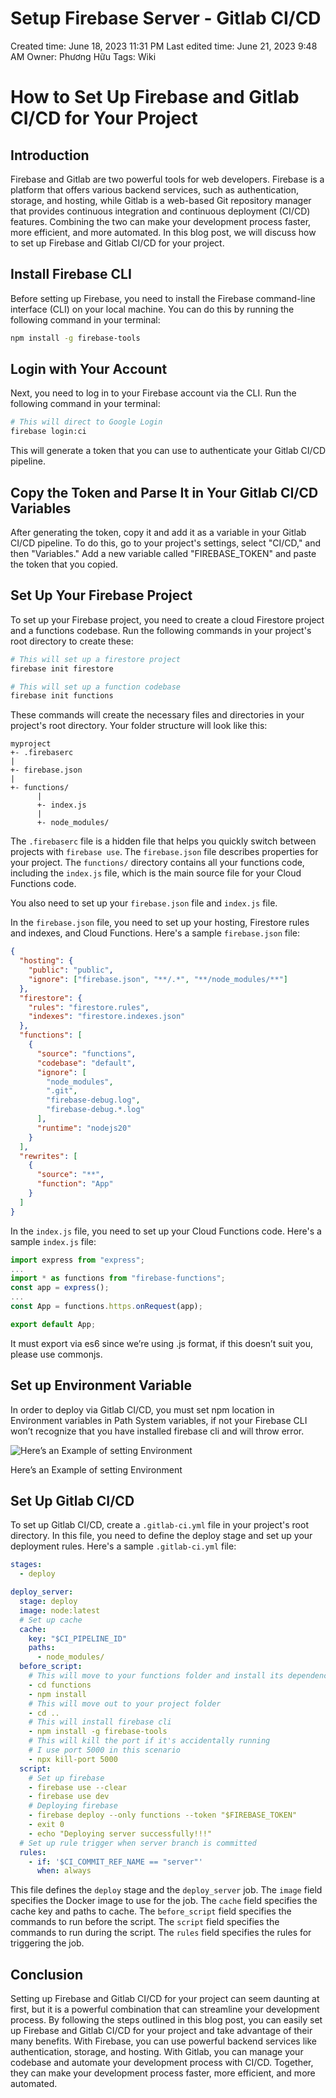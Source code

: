 # Setup Firebase Server - Gitlab CI/CD

Created time: June 18, 2023 11:31 PM
Last edited time: June 21, 2023 9:48 AM
Owner: Phương Hữu
Tags: Wiki

# How to Set Up Firebase and Gitlab CI/CD for Your Project

## Introduction

Firebase and Gitlab are two powerful tools for web developers. Firebase is a platform that offers various backend services, such as authentication, storage, and hosting, while Gitlab is a web-based Git repository manager that provides continuous integration and continuous deployment (CI/CD) features. Combining the two can make your development process faster, more efficient, and more automated. In this blog post, we will discuss how to set up Firebase and Gitlab CI/CD for your project.

## Install Firebase CLI

Before setting up Firebase, you need to install the Firebase command-line interface (CLI) on your local machine. You can do this by running the following command in your terminal:

```bash
npm install -g firebase-tools
```

## Login with Your Account

Next, you need to log in to your Firebase account via the CLI. Run the following command in your terminal:

```bash
# This will direct to Google Login
firebase login:ci
```

This will generate a token that you can use to authenticate your Gitlab CI/CD pipeline.

## Copy the Token and Parse It in Your Gitlab CI/CD Variables

After generating the token, copy it and add it as a variable in your Gitlab CI/CD pipeline. To do this, go to your project's settings, select "CI/CD," and then "Variables." Add a new variable called "FIREBASE_TOKEN" and paste the token that you copied.

## Set Up Your Firebase Project

To set up your Firebase project, you need to create a cloud Firestore project and a functions codebase. Run the following commands in your project's root directory to create these:

```bash
# This will set up a firestore project
firebase init firestore

# This will set up a function codebase
firebase init functions
```

These commands will create the necessary files and directories in your project's root directory. Your folder structure will look like this:

```
myproject
+- .firebaserc
|
+- firebase.json
|
+- functions/
      |
      +- index.js
      |
      +- node_modules/

```

The `.firebaserc` file is a hidden file that helps you quickly switch between projects with `firebase use`. The `firebase.json` file describes properties for your project. The `functions/` directory contains all your functions code, including the `index.js` file, which is the main source file for your Cloud Functions code.

You also need to set up your `firebase.json` file and `index.js` file.

In the `firebase.json` file, you need to set up your hosting, Firestore rules and indexes, and Cloud Functions. Here's a sample `firebase.json` file:

```json
{
  "hosting": {
    "public": "public",
    "ignore": ["firebase.json", "**/.*", "**/node_modules/**"]
  },
  "firestore": {
    "rules": "firestore.rules",
    "indexes": "firestore.indexes.json"
  },
  "functions": [
    {
      "source": "functions",
      "codebase": "default",
      "ignore": [
        "node_modules",
        ".git",
        "firebase-debug.log",
        "firebase-debug.*.log"
      ],
      "runtime": "nodejs20"
    }
  ],
  "rewrites": [
    {
      "source": "**",
      "function": "App"
    }
  ]
}

```

In the `index.js` file, you need to set up your Cloud Functions code. Here's a sample `index.js` file:

```jsx
import express from "express";
...
import * as functions from "firebase-functions";
const app = express();
...
const App = functions.https.onRequest(app);

export default App;

```

It must export via es6 since we’re using .js format, if this doesn’t suit you, please use commonjs.

## Set up Environment Variable

In order to deploy via Gitlab CI/CD, you must set npm location in Environment variables in Path System variables, if not your Firebase CLI won’t recognize that you have installed firebase cli and will throw error.

![Here’s an Example of setting Environment](README/Untitled.png)

Here’s an Example of setting Environment

## Set Up Gitlab CI/CD

To set up Gitlab CI/CD, create a `.gitlab-ci.yml` file in your project's root directory. In this file, you need to define the deploy stage and set up your deployment rules. Here's a sample `.gitlab-ci.yml` file:

```yaml
stages:
  - deploy

deploy_server:
  stage: deploy
  image: node:latest
  # Set up cache
  cache:
    key: "$CI_PIPELINE_ID"
    paths:
      - node_modules/
  before_script:
    # This will move to your functions folder and install its dependencies
    - cd functions
    - npm install
    # This will move out to your project folder
    - cd ..
    # This will install firebase cli
    - npm install -g firebase-tools
    # This will kill the port if it's accidentally running
    # I use port 5000 in this scenario
    - npx kill-port 5000
  script:
    # Set up firebase
    - firebase use --clear
    - firebase use dev
    # Deploying firebase
    - firebase deploy --only functions --token "$FIREBASE_TOKEN"
    - exit 0
    - echo "Deploying server successfully!!!"
  # Set up rule trigger when server branch is committed
  rules:
    - if: '$CI_COMMIT_REF_NAME == "server"'
      when: always

```

This file defines the `deploy` stage and the `deploy_server` job. The `image` field specifies the Docker image to use for the job. The `cache` field specifies the cache key and paths to cache. The `before_script` field specifies the commands to run before the script. The `script` field specifies the commands to run during the script. The `rules` field specifies the rules for triggering the job.

## Conclusion

Setting up Firebase and Gitlab CI/CD for your project can seem daunting at first, but it is a powerful combination that can streamline your development process. By following the steps outlined in this blog post, you can easily set up Firebase and Gitlab CI/CD for your project and take advantage of their many benefits. With Firebase, you can use powerful backend services like authentication, storage, and hosting. With Gitlab, you can manage your codebase and automate your development process with CI/CD. Together, they can make your development process faster, more efficient, and more automated.